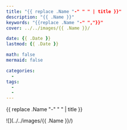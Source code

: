 ```yaml
---
title: "{{ replace .Name "-" " " | title }}"
description: "{{ .Name }}"
keywords: "{{replace .Name "-" ","}}"
cover: ../../images/{{ .Name }}/

date: {{ .Date }}
lastmod: {{ .Date }}

math: false
mermaid: false

categories:
  -
tags:
  -
  -
---
```

{{ replace .Name "-" " " | title }}
<!--more-->
![](../../images/{{ .Name }}/)
